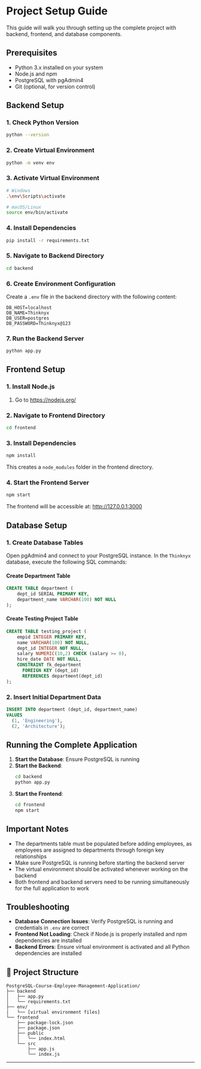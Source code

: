 # Project Setup Guide

This guide will walk you through setting up the complete project with backend, frontend, and database components.

## Prerequisites

- Python 3.x installed on your system
- Node.js and npm
- PostgreSQL with pgAdmin4
- Git (optional, for version control)

## Backend Setup

### 1. Check Python Version
```bash
python --version
```

### 2. Create Virtual Environment
```bash
python -m venv env
```

### 3. Activate Virtual Environment
```bash
# Windows
.\env\Scripts\activate

# macOS/Linux
source env/bin/activate
```

### 4. Install Dependencies
```bash
pip install -r requirements.txt
```

### 5. Navigate to Backend Directory
```bash
cd backend
```

### 6. Create Environment Configuration
Create a `.env` file in the backend directory with the following content:

```env
DB_HOST=localhost
DB_NAME=Thinknyx
DB_USER=postgres
DB_PASSWORD=Thinknyx@123
```

### 7. Run the Backend Server
```bash
python app.py
```

## Frontend Setup

### 1. Install Node.js
1. Go to https://nodejs.org/

### 2. Navigate to Frontend Directory
```bash
cd frontend
```

### 3. Install Dependencies
```bash
npm install
```
This creates a `node_modules` folder in the frontend directory.

### 4. Start the Frontend Server
```bash
npm start
```

The frontend will be accessible at: http://127.0.0.1:3000

## Database Setup

### 1. Create Database Tables

Open pgAdmin4 and connect to your PostgreSQL instance. In the `Thinknyx` database, execute the following SQL commands:

#### Create Department Table
```sql
CREATE TABLE department ( 
    dept_id SERIAL PRIMARY KEY, 
    department_name VARCHAR(100) NOT NULL 
);
```

#### Create Testing Project Table
```sql
CREATE TABLE testing_project ( 
    empid INTEGER PRIMARY KEY, 
    name VARCHAR(100) NOT NULL, 
    dept_id INTEGER NOT NULL, 
    salary NUMERIC(10,2) CHECK (salary >= 0), 
    hire_date DATE NOT NULL, 
    CONSTRAINT fk_department 
      FOREIGN KEY (dept_id) 
      REFERENCES department(dept_id) 
);
```

### 2. Insert Initial Department Data
```sql
INSERT INTO department (dept_id, department_name)
VALUES 
  (1, 'Engineering'),
  (2, 'Architecture');
```

## Running the Complete Application

1. **Start the Database**: Ensure PostgreSQL is running
2. **Start the Backend**: 
   ```bash
   cd backend
   python app.py
   ```
3. **Start the Frontend**:
   ```bash
   cd frontend
   npm start
   ```

## Important Notes

- The departments table must be populated before adding employees, as employees are assigned to departments through foreign key relationships
- Make sure PostgreSQL is running before starting the backend server
- The virtual environment should be activated whenever working on the backend
- Both frontend and backend servers need to be running simultaneously for the full application to work

## Troubleshooting

- **Database Connection Issues**: Verify PostgreSQL is running and credentials in `.env` are correct
- **Frontend Not Loading**: Check if Node.js is properly installed and npm dependencies are installed
- **Backend Errors**: Ensure virtual environment is activated and all Python dependencies are installed

## 📁 Project Structure

```
PostgreSQL-Course-Employee-Management-Application/
├── backend
│   ├── app.py
│   └── requirements.txt
├── env/
|   └── [virtual environment files]
└── frontend
    ├── package-lock.json
    ├── package.json
    ├── public
    │   └── index.html
    └── src
        ├── app.js
        └── index.js
```

---
 
